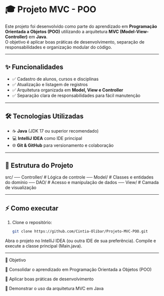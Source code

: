 # 🎓 Projeto MVC - POO

Este projeto foi desenvolvido como parte do aprendizado em **Programação Orientada a Objetos (POO)** utilizando a arquitetura **MVC (Model-View-Controller)** em **Java**.  
O objetivo é aplicar boas práticas de desenvolvimento, separação de responsabilidades e organização modular do código.

_________________________________________________________________________________________________________________________

## ✨ Funcionalidades

- ✅ Cadastro de alunos, cursos e disciplinas  
- ✅ Atualização e listagem de registros  
- ✅ Arquitetura organizada em **Model, View e Controller**  
- ✅ Separação clara de responsabilidades para fácil manutenção  

_________________________________________________________________________________________________________________________

## 🛠 Tecnologias Utilizadas

- ☕ **Java** (JDK 17 ou superior recomendado)  
- 💻 **IntelliJ IDEA** como IDE principal  
- 🌐 **Git & GitHub** para versionamento e colaboração  

_________________________________________________________________________________________________________________________

## 📂 Estrutura do Projeto

src/
── Controller/ # Lógica de controle
── Model/ # Classes e entidades do domínio
── DAO/ # Acesso e manipulação de dados
── View/ # Camada de visualização

_________________________________________________________________________________________________________________________

## ⚡ Como executar

1. Clone o repositório:  
   ```bash
   git clone https://github.com/Cintia-Olibar/Projeto-MVC-POO.git

Abra o projeto no IntelliJ IDEA (ou outra IDE de sua preferência).
Compile e execute a classe principal (Main.java).

_________________________________________________________________________________________________________________________

🎯 Objetivo

📌 Consolidar o aprendizado em Programação Orientada a Objetos (POO)

📌 Aplicar boas práticas de desenvolvimento

📌 Demonstrar o uso da arquitetura MVC em Java
